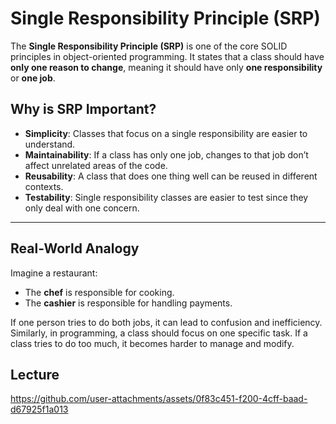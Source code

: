 # Single Responsibility Principle (SRP)

The **Single Responsibility Principle (SRP)** is one of the core SOLID principles in object-oriented programming. It states that a class should have **only one reason to change**, meaning it should have only **one responsibility** or **one job**.

## Why is SRP Important?

- **Simplicity**: Classes that focus on a single responsibility are easier to understand.
- **Maintainability**: If a class has only one job, changes to that job don’t affect unrelated areas of the code.
- **Reusability**: A class that does one thing well can be reused in different contexts.
- **Testability**: Single responsibility classes are easier to test since they only deal with one concern.

---

## Real-World Analogy

Imagine a restaurant:
- The **chef** is responsible for cooking.
- The **cashier** is responsible for handling payments.

If one person tries to do both jobs, it can lead to confusion and inefficiency. Similarly, in programming, a class should focus on one specific task. If a class tries to do too much, it becomes harder to manage and modify.
## Lecture
https://github.com/user-attachments/assets/0f83c451-f200-4cff-baad-d67925f1a013
